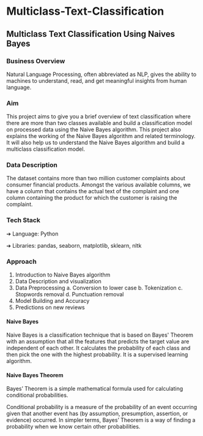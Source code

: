# Multiclass-Text-Classification
## Multiclass Text Classification Using Naives Bayes

### Business Overview
Natural Language Processing, often abbreviated as NLP, gives the ability to machines to understand, read, and get meaningful insights from human language.

### Aim
This project aims to give you a brief overview of text classification where there are more than two classes available and build a classification model on processed data using the Naive Bayes algorithm. This project also explains the working of the Naive Bayes algorithm and related terminology.
It will also help us to understand the Naive Bayes algorithm and build a multiclass classification model.

### Data Description
The dataset contains more than two million customer complaints about consumer financial products. Amongst the various available columns, we have a column that contains the actual text of the complaint and one column containing the product for which the customer is raising the complaint.

### Tech Stack
➔ Language: Python

➔ Libraries: pandas, seaborn, matplotlib, sklearn, nltk

### Approach
1. Introduction to Naive Bayes algorithm
2. Data Description and visualization
3. Data Preprocessing
a. Conversion to lower case
b. Tokenization
c. Stopwords removal
d. Punctuation removal
4. Model Building and Accuracy
5. Predictions on new reviews

#### Naive Bayes
Naive Bayes is a classification technique that is based on Bayes' Theorem with an assumption that all the features that predicts the target value are independent of each other. It calculates the probability of each class and then pick the one with the highest probability. It is a supervised learning algorithm.


#### Naive Bayes Theorem
 
Bayes’ Theorem is a simple mathematical formula used for calculating conditional probabilities.

Conditional probability is a measure of the probability of an event occurring given that another event has (by assumption, presumption, assertion, or evidence) occurred.
In simpler terms, Bayes’ Theorem is a way of finding a probability when we know certain other probabilities.



